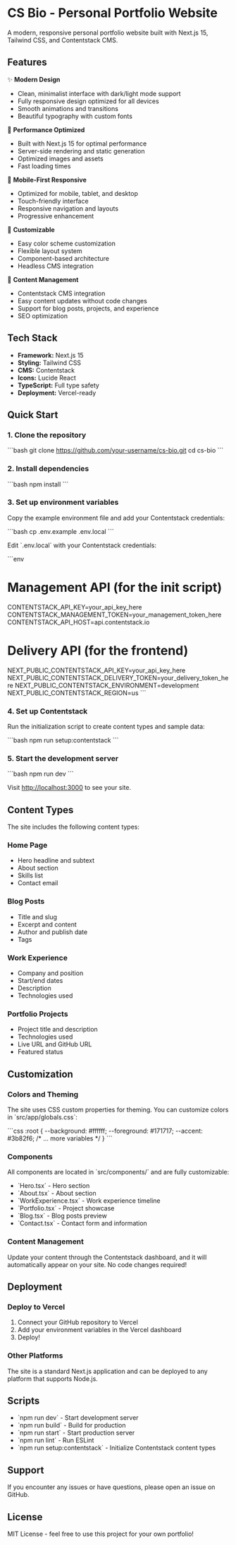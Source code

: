# CS Bio - Personal Portfolio Website

A modern, responsive personal portfolio website built with Next.js 15, Tailwind CSS, and Contentstack CMS.

## Features

✨ **Modern Design**
- Clean, minimalist interface with dark/light mode support
- Fully responsive design optimized for all devices
- Smooth animations and transitions
- Beautiful typography with custom fonts

🚀 **Performance Optimized**
- Built with Next.js 15 for optimal performance
- Server-side rendering and static generation
- Optimized images and assets
- Fast loading times

📱 **Mobile-First Responsive**
- Optimized for mobile, tablet, and desktop
- Touch-friendly interface
- Responsive navigation and layouts
- Progressive enhancement

🎨 **Customizable**
- Easy color scheme customization
- Flexible layout system
- Component-based architecture
- Headless CMS integration

📝 **Content Management**
- Contentstack CMS integration
- Easy content updates without code changes
- Support for blog posts, projects, and experience
- SEO optimization

## Tech Stack

- **Framework:** Next.js 15
- **Styling:** Tailwind CSS
- **CMS:** Contentstack
- **Icons:** Lucide React
- **TypeScript:** Full type safety
- **Deployment:** Vercel-ready

## Quick Start

### 1. Clone the repository

\`\`\`bash
git clone https://github.com/your-username/cs-bio.git
cd cs-bio
\`\`\`

### 2. Install dependencies

\`\`\`bash
npm install
\`\`\`

### 3. Set up environment variables

Copy the example environment file and add your Contentstack credentials:

\`\`\`bash
cp .env.example .env.local
\`\`\`

Edit \`.env.local\` with your Contentstack credentials:

\`\`\`env
# Management API (for the init script)
CONTENTSTACK_API_KEY=your_api_key_here
CONTENTSTACK_MANAGEMENT_TOKEN=your_management_token_here
CONTENTSTACK_API_HOST=api.contentstack.io

# Delivery API (for the frontend)
NEXT_PUBLIC_CONTENTSTACK_API_KEY=your_api_key_here
NEXT_PUBLIC_CONTENTSTACK_DELIVERY_TOKEN=your_delivery_token_here
NEXT_PUBLIC_CONTENTSTACK_ENVIRONMENT=development
NEXT_PUBLIC_CONTENTSTACK_REGION=us
\`\`\`

### 4. Set up Contentstack

Run the initialization script to create content types and sample data:

\`\`\`bash
npm run setup:contentstack
\`\`\`

### 5. Start the development server

\`\`\`bash
npm run dev
\`\`\`

Visit [http://localhost:3000](http://localhost:3000) to see your site.

## Content Types

The site includes the following content types:

### Home Page
- Hero headline and subtext
- About section
- Skills list
- Contact email

### Blog Posts
- Title and slug
- Excerpt and content
- Author and publish date
- Tags

### Work Experience
- Company and position
- Start/end dates
- Description
- Technologies used

### Portfolio Projects
- Project title and description
- Technologies used
- Live URL and GitHub URL
- Featured status

## Customization

### Colors and Theming

The site uses CSS custom properties for theming. You can customize colors in \`src/app/globals.css\`:

\`\`\`css
:root {
  --background: #ffffff;
  --foreground: #171717;
  --accent: #3b82f6;
  /* ... more variables */
}
\`\`\`

### Components

All components are located in \`src/components/\` and are fully customizable:

- \`Hero.tsx\` - Hero section
- \`About.tsx\` - About section
- \`WorkExperience.tsx\` - Work experience timeline
- \`Portfolio.tsx\` - Project showcase
- \`Blog.tsx\` - Blog posts preview
- \`Contact.tsx\` - Contact form and information

### Content Management

Update your content through the Contentstack dashboard, and it will automatically appear on your site. No code changes required!

## Deployment

### Deploy to Vercel

1. Connect your GitHub repository to Vercel
2. Add your environment variables in the Vercel dashboard
3. Deploy!

### Other Platforms

The site is a standard Next.js application and can be deployed to any platform that supports Node.js.

## Scripts

- \`npm run dev\` - Start development server
- \`npm run build\` - Build for production
- \`npm run start\` - Start production server
- \`npm run lint\` - Run ESLint
- \`npm run setup:contentstack\` - Initialize Contentstack content types

## Support

If you encounter any issues or have questions, please open an issue on GitHub.

## License

MIT License - feel free to use this project for your own portfolio!